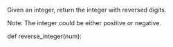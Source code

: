 Given an integer, return the integer with reversed digits.

Note: The integer could be either positive or negative.


def reverse_integer(num):
